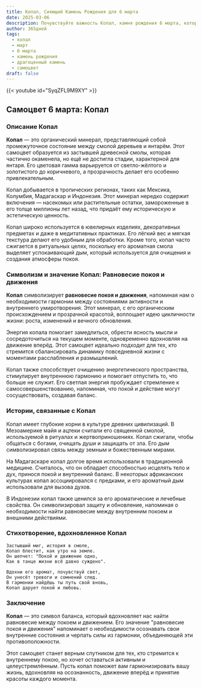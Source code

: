 ```yaml
---
title: Копал, Сияющий Камень Рождения для 6 марта
date: 2025-03-06
description: Почувствуйте важность Копал, камня рождения 6 марта, который символизирует Равновесие покоя и движения. Пусть его красота и значение осветят ваш день.
author: 365дней
tags:
  - копал
  - март
  - 6 марта
  - камень рождения
  - драгоценный камень
  - самоцвет
draft: false
---
```


{{< youtube id="SyqZFL9M9XY" >}}

## Самоцвет 6 марта: Копал

### Описание Копал

**Копал** — это органический минерал, представляющий собой промежуточное состояние между смолой деревьев и янтарём. Этот самоцвет образуется из застывшей древесной смолы, которая частично окаменела, но ещё не достигла стадии, характерной для янтаря. Его цветовая гамма варьируется от светло-жёлтого и золотистого до коричневого, а прозрачность делает его особенно привлекательным.

Копал добывается в тропических регионах, таких как Мексика, Колумбия, Мадагаскар и Индонезия. Этот минерал нередко содержит включения — насекомых или растительные остатки, замороженные в его толще миллионы лет назад, что придаёт ему историческую и эстетическую ценность.

Копал широко используется в ювелирных изделиях, декоративных предметах и даже в медитативных практиках. Его лёгкий вес и мягкая текстура делают его удобным для обработки. Кроме того, копал часто сжигается в ритуальных целях, поскольку его ароматная смола выделяет успокаивающий дым, который используется для очищения и создания атмосферы покоя.

### Символизм и значение Копал: Равновесие покоя и движения

**Копал** символизирует **равновесие покоя и движения**, напоминая нам о необходимости гармонии между состояниями активности и внутреннего умиротворения. Этот минерал, с его органическим происхождением и прозрачной красотой, воплощает идею цикличности жизни: роста, изменений и вечного обновления.

Энергия копала помогает замедлиться, обрести ясность мысли и сосредоточиться на текущем моменте, одновременно вдохновляя на движение вперёд. Этот самоцвет идеально подходит для тех, кто стремится сбалансировать динамику повседневной жизни с моментами расслабления и размышлений.

Копал также способствует очищению энергетического пространства, стимулирует внутреннюю гармонию и помогает отпустить то, что больше не служит. Его светлая энергия пробуждает стремление к самосовершенствованию, напоминая, что покой и действие могут сосуществовать, создавая баланс.

### Истории, связанные с Копал

Копал имеет глубокие корни в культуре древних цивилизаций. В Мезоамерике майя и ацтеки считали его священной смолой, используемой в ритуалах и жертвоприношениях. Копал сжигали, чтобы общаться с богами, очищать души и защищать от зла. Его дым символизировал связь между земным и божественным мирами.

На Мадагаскаре копал долгое время использовали в традиционной медицине. Считалось, что он обладает способностью исцелять тело и дух, принося покой и внутренний баланс. В некоторых африканских культурах копал ассоциировался с предками, и его ароматный дым использовали для вызова духов.

В Индонезии копал также ценился за его ароматические и лечебные свойства. Он символизировал защиту и обновление, напоминая о необходимости найти равновесие между внутренним покоем и внешними действиями.

### Стихотворение, вдохновленное Копал

	Застывший миг, история в смоле,  
	Копал блестит, как утро на земле.  
	Он шепчет: "Покой и движение одно,  
	Как в танце жизни всё давно суждено".
	
	Вдохни его аромат, почувствуй свет,  
	Он унесёт тревоги и сомнений след.  
	В гармонии найдёшь ты путь свой вновь,  
	Копал дарует покой и любовь.

### Заключение

**Копал** — это символ баланса, который вдохновляет нас найти равновесие между покоем и движением. Его значение "равновесие покоя и движения" напоминает о необходимости осознавать свои внутренние состояния и черпать силы из гармонии, объединяющей эти противоположности.

Этот самоцвет станет верным спутником для тех, кто стремится к внутреннему покою, но хочет оставаться активным и целеустремлённым. Пусть копал поможет вам гармонизировать вашу жизнь, вдохновляя на осознанность, движение вперёд и принятие красоты каждого момента.